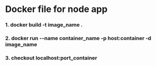 # Docker file for node app

### 1. docker build -t image_name . 
### 2. docker run --name container_name -p host:container -d image_name 
### 3. checkout localhost:port_container
   
